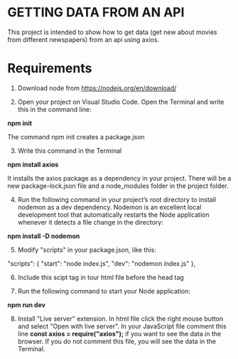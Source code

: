# GETTING DATA FROM AN API

This project is intended to show how to get data (get new about movies from different newspapers) from an api using axios.

# Requirements

1. Download node from https://nodejs.org/en/download/


2. Open your project on Visual Studio Code. Open the Terminal and write this in the command line:

**npm init**

The command npm init creates a package.json


3.  Write this command in the Terminal

**npm install axios**

It installs the axios package as a dependency in your project. There will be a new package-lock.json file and a node_modules folder in the project folder.


4. Run the following command in your project’s root directory to install nodemon as a dev dependency.  Nodemon is an excellent local development tool that automatically restarts the Node application whenever it detects a file change in the directory:

**npm install -D nodemon**


5. Modify "scripts" in your package.json, like this:

"scripts": {
    "start": "node index.js",
    "dev": "nodemon index.js"
  },


 6. Include this scipt tag in tour html file before the head tag 

    **<script src="node_modules/axios/dist/axios.min.js"></script>**
  

7. Run the following command to start your Node application:

  **npm run dev**


8. Install "Live server" extension. In html file click the right mouse button and select "Open with live server".
In your JavaScript file comment this line **const axios = require("axios");** if you want to see the data in the browser. If you do not comment this file, you will see the data in the Terminal.
